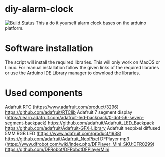 # diy-alarm-clock
[![Build Status](https://travis-ci.org/richardregeer/diy-alarm-clock.svg?branch=master)](https://travis-ci.org/richardregeer/diy-alarm-clock)
This a do it yourself alarm clock bases on the arduino platform.

# Software installation
The script will install the required libraries. This will only work on MacOS or Linux.
For manual installation follow the given links of the required libraries or use the Arduino IDE Library manager to download the libraries.

# Used components
Adafruit RTC (https://www.adafruit.com/product/3296)
https://github.com/adafruit/RTClib
Adafruit 7 segment display (https://learn.adafruit.com/adafruit-led-backpack/0-dot-56-seven-segment-backpack)
https://github.com/adafruit/Adafruit_LED_Backpack
https://github.com/adafruit/Adafruit-GFX-Library
Adafruit neopixel diffused 5MM RGB LED (https://www.adafruit.com/product/1938)
https://github.com/adafruit/Adafruit_NeoPixel
DFPlayer mp3 (https://www.dfrobot.com/wiki/index.php/DFPlayer_Mini_SKU:DFR0299)
https://github.com/DFRobot/DFRobotDFPlayerMini
